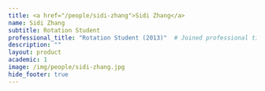 ```yaml
---
title: <a href="/people/sidi-zhang">Sidi Zhang</a>
name: Sidi Zhang
subtitle: Rotation Student
professional_title: "Rotation Student (2013)"  # Joined professional titles
description: ""
layout: product
academic: 1
image: /img/people/sidi-zhang.jpg
hide_footer: true
---
```

